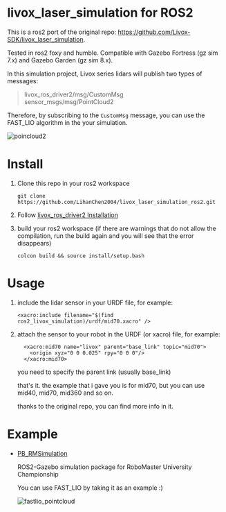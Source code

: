 # livox_laser_simulation for ROS2
This is a ros2 port of the original repo: https://github.com/Livox-SDK/livox_laser_simulation.

Tested in ros2 foxy and humble.
Compatible with Gazebo Fortress (gz sim 7.x) and Gazebo Garden (gz sim 8.x).

In this simulation project, Livox series lidars will  publish two types of messages: 
> livox_ros_driver2/msg/CustomMsg </br>
> sensor_msgs/msg/PointCloud2

Therefore, by subscribing to the `CustomMsg` message, you can use the FAST_LIO algorithm in the your simulation.

![poincloud2](docs/poincloud2.png)

# Install
1. Clone this repo in your ros2 workspace

    ```
    git clone https://github.com/LihanChen2004/livox_laser_simulation_ros2.git
    ```

2. Follow [livox_ros_driver2 Installation](https://github.com/Livox-SDK/livox_ros_driver2)

3. build your ros2 workspace (if there are warnings that do not allow the compilation, run the build again and you will see that the error disappears)

    ```
    colcon build && source install/setup.bash
    ```

# Usage
1. include the lidar sensor in your URDF file, for example:

    ```
    <xacro:include filename="$(find ros2_livox_simulation)/urdf/mid70.xacro" />
    ```


2. attach the sensor to your robot in the URDF (or xacro) file, for example:

    ```
      <xacro:mid70 name="livox" parent="base_link" topic="mid70">
        <origin xyz="0 0 0.025" rpy="0 0 0"/>
      </xacro:mid70>
    ```

    you need to specify the parent link (usually base_link)

    that's it. the example that i gave you is for mid70, but you can use mid40, mid70, mid360 and so on.

    thanks to the original repo, you can find more info in it.

# Example

- [PB_RMSimulation](https://github.com/LihanChen2004/PB_RMSimulation)

    ROS2-Gazebo simulation package for RoboMaster University Championship

    You can use FAST_LIO by taking it as an example :)
    
    ![fastlio_pointcloud](docs/fastlio_pointcloud.png)


